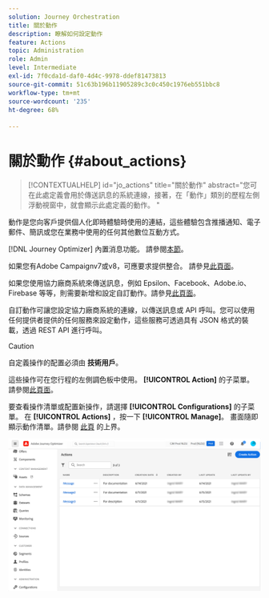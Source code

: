 ```yaml
---
solution: Journey Orchestration
title: 關於動作
description: 瞭解如何設定動作
feature: Actions
topic: Administration
role: Admin
level: Intermediate
exl-id: 7f0cda1d-daf0-4d4c-9978-ddef81473813
source-git-commit: 51c63b196b11905289c3c0c450c1976eb551bbc8
workflow-type: tm+mt
source-wordcount: '235'
ht-degree: 68%

---
```


# 關於動作 {#about_actions}

>[!CONTEXTUALHELP]
>id="jo_actions"
>title="關於動作"
>abstract="您可在此處定義會用於傳送訊息的系統連線，接著，在「動作」類別的歷程左側浮動視窗中，就會顯示此處定義的動作。 "

動作是您向客戶提供個人化即時體驗時使用的連結，這些體驗包含推播通知、電子郵件、簡訊或您在業務中使用的任何其他數位互動方式。

[!DNL Journey Optimizer] 內置消息功能。 請參閱[本節](../messages/get-started-content.md)。

如果您有Adobe Campaignv7或v8，可應要求提供整合。 請參見[此頁面](../action/acc-action.md)。

如果您使用協力廠商系統來傳送訊息，例如 Epsilon、Facebook、Adobe.io、Firebase 等等，則需要新增和設定自訂動作。請參見[此頁面](../action/about-custom-action-configuration.md)。

自訂動作可讓您設定協力廠商系統的連線，以傳送訊息或 API 呼叫。您可以使用任何提供者提供的任何服務來設定動作，這些服務可透過具有 JSON 格式的裝載，透過 REST API 進行呼叫。

>[!CAUTION]
>
>自定義操作的配置必須由 **技術用戶**。

這些操作可在您行程的左側調色板中使用。 **[!UICONTROL Action]** 的子菜單。 請參閱[此頁面](../building-journeys/about-journey-activities.md#action-activities)。

要查看操作清單或配置新操作，請選擇 **[!UICONTROL Configurations]** 的子菜單。 在  **[!UICONTROL Actions]** ，按一下 **[!UICONTROL Manage]**。 畫面隨即顯示動作清單。請參閱 [此頁](../start/user-interface.md) 的上界。

![](assets/custom1.png)
